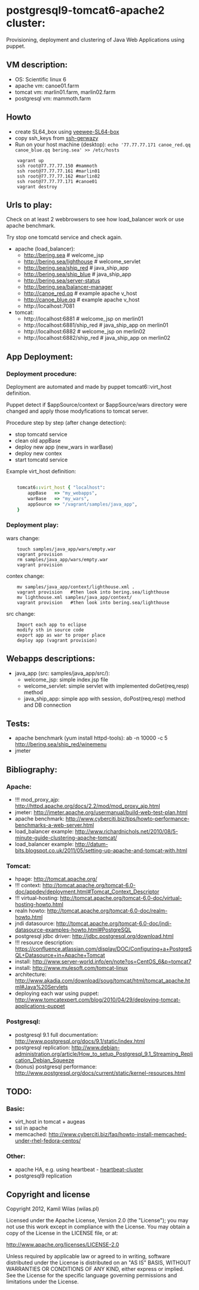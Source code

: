 # postgresql9-tomcat6-apache2 cluster:

Provisioning, deployment and clustering of Java Web Applications using puppet.

## VM description:
 - OS: Scientific linux 6
 - apache vm: canoe01.farm
 - tomcat vm: marlin01.farm, marlin02.farm
 - postgresql vm: mammoth.farm

## Howto

 - create SL64_box using [veewee-SL64-box](https://github.com/wilas/veewee-SL64-box)
 - copy ssh_keys from [ssh-gerwazy](https://github.com/wilas/ssh-gerwazy)
 - Run on your host machine (desktop): `echo '77.77.77.171 canoe_red.qq canoe_blue.qq bering.sea' >> /etc/hosts`

```
    vagrant up
    ssh root@77.77.77.150 #mammoth
    ssh root@77.77.77.161 #marlin01
    ssh root@77.77.77.162 #marlin02
    ssh root@77.77.77.171 #canoe01
    vagrant destroy
```

## Urls to play:

Check on at least 2 webbrowsers to see how load_balancer work or use apache benchmark.

Try stop one tomcatd service and check again.

 - apache (load_balancer):
    - http://bering.sea                    # welcome_jsp
    - http://bering.sea/lighthouse         # welcome_servlet
    - http://bering.sea/ship_red           # java_ship_app
    - http://bering.sea/ship_blue          # java_ship_app
    - http://bering.sea/server-status
    - http://bering.sea/balancer-manager
    - http://canoe_red.qq                  # example apache v_host
    - http://canoe_blue.qq                 # example apache v_host
    - http://localhost:7081
 - tomcat:
    - http://localhost:6881                # welcome_jsp on merlin01
    - http://localhost:6881/ship_red       # java_ship_app on merlin01
    - http://localhost:6882                # welcome_jsp on merlin02
    - http://localhost:6882/ship_red       # java_ship_app on merlin02

## App Deployment:

### Deployment procedure:

Deployment are automated and made by puppet tomcat6::virt_host definition. 

Puppet detect if $appSource/context or $appSource/wars directory were changed and apply those modyfications to tomcat server.

Procedure step by step (after change detection):
 - stop tomcatd service
 - clean old appBase
 - deploy new app (new_wars in warBase)
 - deploy new contex
 - start tomcatd service

Example virt_host definition:

```ruby

    tomcat6::virt_host { "localhost":
        appBase   => "my_webapps",
        warBase   => "my_wars",
        appSource => "/vagrant/samples/java_app",
    }
```

### Deployment play:

wars change:

```
    touch samples/java_app/wars/empty.war
    vagrant provision
    rm samples/java_app/wars/empty.war
    vagrant provision
```

contex change:

```
    mv samples/java_app/context/lighthouse.xml .
    vagrant provision   #then look into bering.sea/lighthouse
    mv lighthouse.xml samples/java_app/context/
    vagrant provision   #then look into bering.sea/lighthouse
```

src change:

```
    Import each app to eclipse
    modify sth in source code
    export app as war to proper place
    deploy app (vagrant provision)
```

## Webapps descriptions:

 - java_app (src: samples/java_app/src/):
   - welcome_jsp: simple index.jsp file
   - welcome_servlet: simple servlet with implemented doGet(req,resp) method
   - java_ship_app: simple app with session, doPost(req,resp) method and DB connection


## Tests:
 - apache benchmark (yum install httpd-tools): ab -n 10000 -c 5 http://bering.sea/ship_red/winemenu
 - jmeter

## Bibliography:

### Apache:
 - !!! mod_proxy_ajp: http://httpd.apache.org/docs/2.2/mod/mod_proxy_ajp.html
 - jmeter: http://jmeter.apache.org/usermanual/build-web-test-plan.html
 - apache benchmark: http://www.cyberciti.biz/tips/howto-performance-benchmarks-a-web-server.html
 - load_balancer example: http://www.richardnichols.net/2010/08/5-minute-guide-clustering-apache-tomcat/
 - load_balancer example: http://datum-bits.blogspot.co.uk/2011/05/setting-up-apache-and-tomcat-with.html

### Tomcat:
 - hpage: http://tomcat.apache.org/
 - !!! context: http://tomcat.apache.org/tomcat-6.0-doc/appdev/deployment.html#Tomcat_Context_Descriptor
 - !!! virtual-hosting: http://tomcat.apache.org/tomcat-6.0-doc/virtual-hosting-howto.html
 - realn howto: http://tomcat.apache.org/tomcat-6.0-doc/realm-howto.html
 - jndi datasource: http://tomcat.apache.org/tomcat-6.0-doc/jndi-datasource-examples-howto.html#PostgreSQL
 - postgresql jdbc driver: http://jdbc.postgresql.org/download.html
 - !!! resource description: https://confluence.atlassian.com/display/DOC/Configuring+a+PostgreSQL+Datasource+in+Apache+Tomcat
 - install: http://www.server-world.info/en/note?os=CentOS_6&p=tomcat7
 - install: http://www.mulesoft.com/tomcat-linux
 - architecture: http://www.akadia.com/download/soug/tomcat/html/tomcat_apache.html#Java%20Servlets
 - deploying each war using puppet: http://www.tomcatexpert.com/blog/2010/04/29/deploying-tomcat-applications-puppet

### Postgresql:
 - postgresql 9.1 full documentation: http://www.postgresql.org/docs/9.1/static/index.html
 - postgresql replication: http://www.debian-administration.org/article/How_to_setup_Postgresql_9.1_Streaming_Replication_Debian_Squeeze
 - (bonus) postgresql performance: http://www.postgresql.org/docs/current/static/kernel-resources.html


## TODO:

### Basic:
 - virt_host in tomcat + augeas
 - ssl in apache
 - memcached: http://www.cyberciti.biz/faq/howto-install-memcached-under-rhel-fedora-centos/

### Other: 
 - apache HA, e.g. using heartbeat - [heartbeat-cluster](https://github.com/wilas/heartbeat-cluster)
 - postgresql9 replication

## Copyright and license

Copyright 2012, Kamil Wilas (wilas.pl)

Licensed under the Apache License, Version 2.0 (the "License");
you may not use this work except in compliance with the License.
You may obtain a copy of the License in the LICENSE file, or at:

   http://www.apache.org/licenses/LICENSE-2.0

Unless required by applicable law or agreed to in writing, software
distributed under the License is distributed on an "AS IS" BASIS,
WITHOUT WARRANTIES OR CONDITIONS OF ANY KIND, either express or implied.
See the License for the specific language governing permissions and
limitations under the License.

